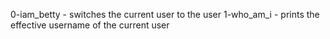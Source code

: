 0-iam_betty - switches the current user to the user <betty>
1-who_am_i - prints the effective username of the current user